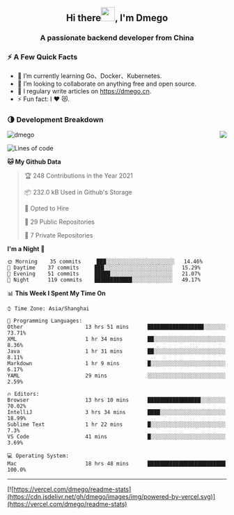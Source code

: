<h2 align="center">Hi there<img src="https://cdn.jsdelivr.net/gh/dmego/images/img/Hi.gif" height="32" />, I'm Dmego </h2>
<h3 align="center">A passionate backend developer from China</h3>

### ⚡️ A Few Quick Facts

<ul>
    <li> 🌱 I’m currently learning Go、Docker、Kubernetes.</li>
    <li> 👯 I’m looking to collaborate on anything free and open source.</li>
    <li> 📝 I regulary write articles on <a href="https://dmego.cn">https://dmego.cn</a>.</li>
    <li> ⚡ Fun fact: I ❤️ 😻.</li>
</ul>

### 🌗 Development Breakdown

<img src="https://komarev.com/ghpvc/?username=dmego" alt="dmego" />

<img align="right" src="https://readme-stats-dmego.vercel.app/api?username=dmego&show_icons=true&icon_color=1573B3&hide_title=true&text_color=718096&bg_color=00000000&hide_border=true"/>

<!--START_SECTION:waka-->
![Lines of code](https://img.shields.io/badge/From%20Hello%20World%20I%27ve%20Written-240928%20lines%20of%20code-blue)

**🐱 My Github Data** 

> 🏆 248 Contributions in the Year 2021
 > 
> 📦 232.0 kB Used in Github's Storage 
 > 
> 💼 Opted to Hire
 > 
> 📜 29 Public Repositories 
 > 
> 🔑 7 Private Repositories  
 > 
**I'm a Night 🦉** 

```text
🌞 Morning    35 commits     ███░░░░░░░░░░░░░░░░░░░░░░   14.46% 
🌆 Daytime    37 commits     ███░░░░░░░░░░░░░░░░░░░░░░   15.29% 
🌃 Evening    51 commits     █████░░░░░░░░░░░░░░░░░░░░   21.07% 
🌙 Night      119 commits    ████████████░░░░░░░░░░░░░   49.17%

```


📊 **This Week I Spent My Time On** 

```text
⌚︎ Time Zone: Asia/Shanghai

💬 Programming Languages: 
Other                    13 hrs 51 mins      ██████████████████░░░░░░░   73.71% 
XML                      1 hr 34 mins        ██░░░░░░░░░░░░░░░░░░░░░░░   8.36% 
Java                     1 hr 31 mins        ██░░░░░░░░░░░░░░░░░░░░░░░   8.11% 
Markdown                 1 hr 9 mins         █░░░░░░░░░░░░░░░░░░░░░░░░   6.17% 
YAML                     29 mins             ░░░░░░░░░░░░░░░░░░░░░░░░░   2.59%

🔥 Editors: 
Browser                  13 hrs 10 mins      █████████████████░░░░░░░░   70.02% 
IntelliJ                 3 hrs 34 mins       ████░░░░░░░░░░░░░░░░░░░░░   18.99% 
Sublime Text             1 hr 22 mins        █░░░░░░░░░░░░░░░░░░░░░░░░   7.3% 
VS Code                  41 mins             █░░░░░░░░░░░░░░░░░░░░░░░░   3.69%

💻 Operating System: 
Mac                      18 hrs 48 mins      █████████████████████████   100.0%

```


<!--END_SECTION:waka-->

---

[![https://vercel.com/dmego/readme-stats](https://cdn.jsdelivr.net/gh/dmego/images/img/powered-by-vercel.svg)](https://vercel.com/dmego/readme-stats)

